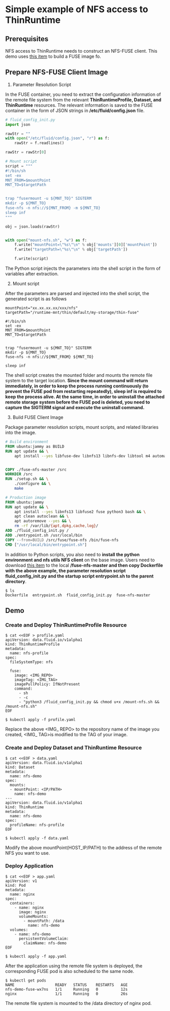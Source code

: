 # Simple example of NFS access to ThinRuntime

## Prerequisites
NFS access to ThinRuntime needs to construct an NFS-FUSE client. This demo uses [this item](https://github.com/sahlberg/fuse-nfs) to build a FUSE image fo.

## Prepare NFS-FUSE Client Image
1. Parameter Resolution Script

In the FUSE container, you need to extract the configuration information of the remote file system from the relevant **ThinRuntimeProfile, Dataset, and ThinRuntime** resources. The relevant information is saved to the FUSE container in the form of JSON strings in **/etc/fluid/config.json** file.


```python
# fluid_config_init.py
import json

rawStr = ""
with open("/etc/fluid/config.json", "r") as f:
    rawStr = f.readlines()

rawStr = rawStr[0]

# Mount script
script = """
#!/bin/sh
set -ex
MNT_FROM=$mountPoint
MNT_TO=$targetPath


trap "fusermount -u ${MNT_TO}" SIGTERM
mkdir -p ${MNT_TO}
fuse-nfs -n nfs://${MNT_FROM} -m ${MNT_TO}
sleep inf
"""

obj = json.loads(rawStr)


with open("mount-nfs.sh", "w") as f:
    f.write("mountPoint=\"%s\"\n" % obj['mounts'][0]['mountPoint'])
    f.write("targetPath=\"%s\"\n" % obj['targetPath'])

    f.write(script)

```
The Python script injects the parameters into the shell script in the form of variables after extraction.

2. Mount script

After the parameters are parsed and injected into the shell script, the generated script is as follows
```shell
mountPoint="xx.xx.xx.xx/xxx/nfs"
targetPath="/runtime-mnt/thin/default/my-storage/thin-fuse"

#!/bin/sh
set -ex
MNT_FROM=$mountPoint
MNT_TO=$targetPath


trap "fusermount -u ${MNT_TO}" SIGTERM
mkdir -p ${MNT_TO}
fuse-nfs -n nfs://${MNT_FROM} ${MNT_TO}

sleep inf
```

The shell script creates the mounted folder and mounts the remote file system to the target location. **Since the mount command will return immediately, in order to keep the process running continuously (to prevent the FUSE pod from restarting repeatedly), sleep inf is required to keep the process alive. At the same time, in order to uninstall the attached remote storage system before the FUSE pod is deleted, you need to capture the SIGTERM signal and execute the uninstall command.**

3. Build FUSE Client Image


Package parameter resolution scripts, mount scripts, and related libraries into the image.

```dockerfile
# Build environment
FROM ubuntu:jammy as BUILD
RUN apt update && \
    apt install --yes libfuse-dev libnfs13 libnfs-dev libtool m4 automake libnfs-dev xsltproc make libtool


COPY ./fuse-nfs-master /src
WORKDIR /src
RUN ./setup.sh && \
    ./configure && \
    make

# Production image
FROM ubuntu:jammy
RUN apt update && \
    apt install --yes libnfs13 libfuse2 fuse python3 bash && \
    apt clean autoclean && \
    apt autoremove --yes && \
    rm -rf /var/lib/{apt,dpkg,cache,log}/
ADD ./fluid_config_init.py /
ADD ./entrypoint.sh /usr/local/bin
COPY --from=BUILD /src/fuse/fuse-nfs /bin/fuse-nfs
CMD ["/usr/local/bin/entrypoint.sh"]
```
In addition to Python scripts, you also need to **install the python environment and nfs utils NFS client** on the base image.
Users need to download [this item](https://github.com/sahlberg/fuse-nfs) to the local **<PATH>/fuse-nfs-master and then copy Dockerfile with the above example, the parameter resolution script fluid_config_init.py and the startup script entrypoint.sh to the parent directory**.

```shell
$ ls                                      
Dockerfile  entrypoint.sh  fluid_config_init.py  fuse-nfs-master
```

## Demo
### Create and Deploy ThinRuntimeProfile Resource
```shell
$ cat <<EOF > profile.yaml
apiVersion: data.fluid.io/v1alpha1
kind: ThinRuntimeProfile
metadata:
  name: nfs-profile
spec:
  fileSystemType: nfs
  
  fuse:
    image: <IMG_REPO>
    imageTag: <IMG_TAG>
    imagePullPolicy: IfNotPresent
    command:
      - sh
      - -c
      - "python3 /fluid_config_init.py && chmod u+x /mount-nfs.sh && /mount-nfs.sh"
EOF

$ kubectl apply -f profile.yaml
```
Replace the above <IMG_ REPO> to the repository name of the image you created, <IMG_ TAG>is modified to the TAG of your image.
### Create and Deploy Dataset and ThinRuntime Resource
```shell
$ cat <<EOF > data.yaml
apiVersion: data.fluid.io/v1alpha1
kind: Dataset
metadata:
  name: nfs-demo
spec:
  mounts:
  - mountPoint: <IP/PATH>
    name: nfs-demo
---
apiVersion: data.fluid.io/v1alpha1
kind: ThinRuntime
metadata:
  name: nfs-demo
spec:
  profileName: nfs-profile
EOF

$ kubectl apply -f data.yaml
```
Modify the above mountPoint(HOST_IP/PATH) to the address of the remote NFS you want to use.

### Deploy Application
```shell
$ cat <<EOF > app.yaml
apiVersion: v1
kind: Pod
metadata:
  name: nginx
spec:
  containers:
    - name: nginx
      image: nginx
      volumeMounts:
        - mountPath: /data
          name: nfs-demo
  volumes:
    - name: nfs-demo
      persistentVolumeClaim:
        claimName: nfs-demo
EOF

$ kubectl apply -f app.yaml
```
After the application using the remote file system is deployed, the corresponding FUSE pod is also scheduled to the same node.

```shell
$ kubectl get pods
NAME                  READY   STATUS    RESTARTS   AGE
nfs-demo-fuse-wx7ns   1/1     Running   0          12s
nginx                 1/1     Running   0          26s
```
The remote file system is mounted to the /data directory of nginx pod.